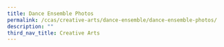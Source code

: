 ```yaml
---
title: Dance Ensemble Photos
permalink: /ccas/creative-arts/dance-ensemble/dance-ensemble-photos/
description: ""
third_nav_title: Creative Arts
---
```

